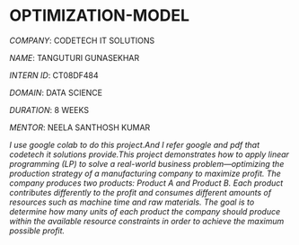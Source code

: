 # OPTIMIZATION-MODEL

*COMPANY*: CODETECH IT SOLUTIONS

*NAME*: TANGUTURI GUNASEKHAR

*INTERN ID*: CT08DF484

*DOMAIN*: DATA SCIENCE

*DURATION*: 8 WEEKS

*MENTOR*: NEELA SANTHOSH KUMAR

*I use google colab to do this project.And I refer google and pdf that codetech it solutions provide.This project demonstrates how to apply linear programming (LP) to solve a real-world business problem—optimizing the production strategy of a manufacturing company to maximize profit. The company produces two products: Product A and Product B. Each product contributes differently to the profit and consumes different amounts of resources such as machine time and raw materials. The goal is to determine how many units of each product the company should produce within the available resource constraints in order to achieve the maximum possible profit.*
